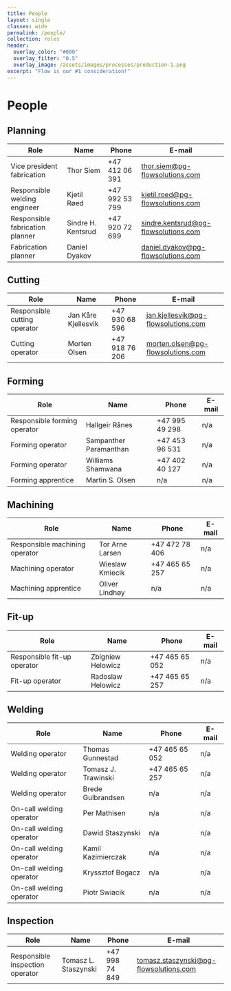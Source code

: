 ```yaml
---
title: People
layout: single
classes: wide
permalink: /people/
collection: roles
header:
  overlay_color: "#000"
  overlay_filter: "0.5"
  overlay_image: /assets/images/processes/production-1.png
excerpt: "Flow is our #1 consideration!"
---
```

# People

## Planning

| Role | Name | Phone | E-mail |  
|-|-|-|-|  
| Vice president fabrication | Thor Siem | +47 412 06 391 | thor.siem@pg-flowsolutions.com |
| Responsible welding engineer | Kjetil Røed | +47 992 53 799 | kjetil.roed@pg-flowsolutions.com |
| Responsible fabrication planner | Sindre H. Kentsrud | +47 920 72 699 | sindre.kentsrud@pg-flowsolutions.com |  
| Fabrication planner | Daniel Dyakov |  | daniel.dyakov@pg-flowsolutions.com |  

## Cutting

| Role | Name | Phone | E-mail |  
|-|-|-|-|  
| Responsible cutting operator | Jan Kåre Kjellesvik | +47 930 68 596 | jan.kjellesvik@pg-flowsolutions.com |  
| Cutting operator | Morten Olsen | +47 918 76 206 | morten.olsen@pg-flowsolutions.com |  

## Forming

| Role | Name | Phone | E-mail |  
|-|-|-|-|  
| Responsible forming operator | Hallgeir Rånes | +47 995 49 298 | n/a |  
| Forming operator | Sampanther Paramanthan | +47 453 96 531 | n/a |
| Forming operator | Williams Shamwana | +47 402 40 127 | n/a |  
| Forming apprentice | Martin S. Olsen | n/a | n/a |  

## Machining

| Role | Name | Phone | E-mail |  
|-|-|-|-|  
| Responsible machining operator | Tor Arne Larsen | +47 472 78 406 | n/a |  
| Machining operator | Wieslaw Kmiecik | +47 465 65 257 | n/a |  
| Machining apprentice | Oliver Lindhøy | n/a | n/a |  

## Fit-up

| Role | Name | Phone | E-mail |  
|-|-|-|-|  
| Responsible fit-up operator | Zbigniew Helowicz | +47 465 65 052 | n/a |  
| Fit-up operator | Radoslaw Helowicz | +47 465 65 257 | n/a |  

## Welding

| Role | Name | Phone | E-mail |  
|-|-|-|-|  
| Welding operator | Thomas Gunnestad | +47 465 65 052 | n/a |  
| Welding operator | Tomasz J. Trawinski | +47 465 65 257 | n/a |  
| Welding operator | Brede Gulbrandsen | n/a | n/a |  
| On-call welding operator | Per Mathisen | n/a | n/a |  
| On-call welding operator | Dawid Staszynski | n/a | n/a |  
| On-call welding operator | Kamil Kazimierczak | n/a | n/a |  
| On-call welding operator | Kryssztof Bogacz | n/a | n/a |  
| On-call welding operator | Piotr Swiacik | n/a | n/a |  

## Inspection

| Role | Name | Phone | E-mail |  
|-|-|-|-|  
| Responsible inspection operator | Tomasz L. Staszynski | +47 998 74 849 | tomasz.staszynski@pg-flowsolutions.com |  

